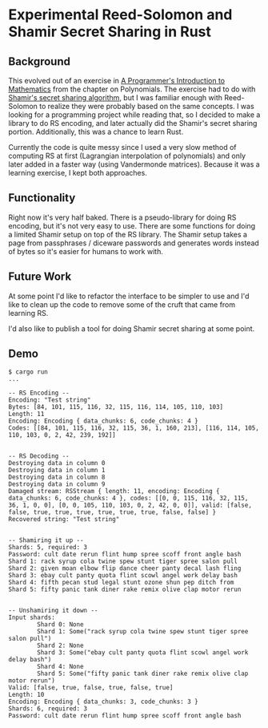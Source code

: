 # Experimental Reed-Solomon and Shamir Secret Sharing in Rust

## Background

This evolved out of an exercise in [A Programmer's Introduction to
Mathematics](https://www.amazon.co.uk/Programmers-Introduction-Mathematics-Dr-Jeremy/dp/1727125452)
from the chapter on Polynomials. The exercise had to do with [Shamir's secret
sharing algorithm](https://en.wikipedia.org/wiki/Shamir%27s_Secret_Sharing), but
I was familiar enough with Reed-Solomon to realize they were probably based on
the same concepts. I was looking for a programming project while reading that,
so I decided to make a library to do RS encoding, and later actually did the
Shamir's secret sharing portion. Additionally, this was a chance to learn Rust.

Currently the code is quite messy since I used a very slow method of computing
RS at first (Lagrangian interpolation of polynomials) and only later added in a
faster way (using Vandermonde matrices). Because it was a learning exercise, I
kept both approaches.

## Functionality

Right now it's very half baked. There is a pseudo-library for doing RS encoding,
but it's not very easy to use. There are some functions for doing a limited
Shamir setup on top of the RS library. The Shamir setup takes a page from
passphrases / diceware passwords and generates words instead of bytes so it's
easier for humans to work with.

## Future Work

At some point I'd like to refactor the interface to be simpler to use and I'd
like to clean up the code to remove some of the cruft that came from learning
RS.

I'd also like to publish a tool for doing Shamir secret sharing at some point.

## Demo

```
$ cargo run
...

-- RS Encoding --
Encoding: "Test string"
Bytes: [84, 101, 115, 116, 32, 115, 116, 114, 105, 110, 103]
Length: 11
Encoding: Encoding { data_chunks: 6, code_chunks: 4 }
Codes: [[84, 101, 115, 116, 32, 115, 36, 1, 160, 213], [116, 114, 105, 110, 103, 0, 2, 42, 239, 192]]


-- RS Decoding --
Destroying data in column 0
Destroying data in column 1
Destroying data in column 8
Destroying data in column 9
Damaged stream: RSStream { length: 11, encoding: Encoding { data_chunks: 6, code_chunks: 4 }, codes: [[0, 0, 115, 116, 32, 115, 36, 1, 0, 0], [0, 0, 105, 110, 103, 0, 2, 42, 0, 0]], valid: [false, false, true, true, true, true, true, true, false, false] }
Recovered string: "Test string"


-- Shamiring it up --
Shards: 5, required: 3
Password: cult date rerun flint hump spree scoff front angle bash
Shard 1: rack syrup cola twine spew stunt tiger spree salon pull
Shard 2: given moan elbow flip dance cheer panty decal lash fling
Shard 3: ebay cult panty quota flint scowl angel work delay bash
Shard 4: fifth pecan stud legal stunt ozone shun pep ditch from
Shard 5: fifty panic tank diner rake remix olive clap motor rerun


-- Unshamiring it down --
Input shards:
        Shard 0: None
        Shard 1: Some("rack syrup cola twine spew stunt tiger spree salon pull")
        Shard 2: None
        Shard 3: Some("ebay cult panty quota flint scowl angel work delay bash")
        Shard 4: None
        Shard 5: Some("fifty panic tank diner rake remix olive clap motor rerun")
Valid: [false, true, false, true, false, true]
Length: 10
Encoding: Encoding { data_chunks: 3, code_chunks: 3 }
Shards: 6, required: 3
Password: cult date rerun flint hump spree scoff front angle bash
```
